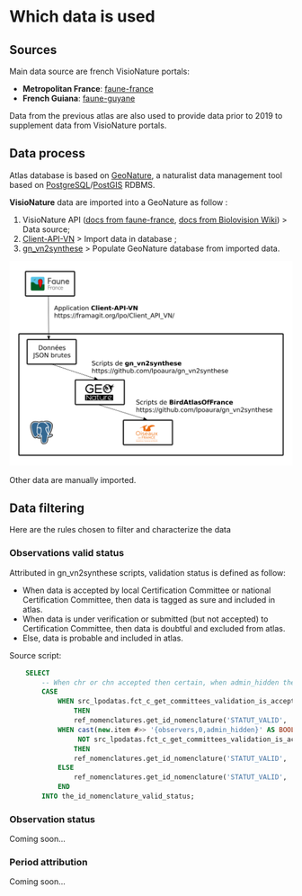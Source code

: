 # Which data is used

## Sources

Main data source are french VisioNature portals:

* **Metropolitan France**: [faune-france](https://www.faune-france.org/)
* **French Guiana**: [faune-guyane](https://www.faune-guyane.fr/)

Data from the previous atlas are also used to provide data prior to 2019 to supplement data from VisioNature portals.

## Data process


Atlas database is based on [GeoNature](https://github.com/PnX-SI/GeoNature), a naturalist data management tool based on [PostgreSQL](https://www.postgresql.org/)/[PostGIS](https://postgis.net/) RDBMS.

**VisioNature** data are imported into a GeoNature as follow :

1. VisioNature API ([docs from faune-france](https://www.faune-france.org/index.php?m_id=43), [docs from Biolovision Wiki](https://wiki.biolovision.net/index.php/API/v1)) > Data source;
2. [Client-API-VN](https://framagit.org/lpo/Client_API_VN/) > Import data in database ;
3. [gn_vn2synthese](https://github.com/lpoaura/gn_vn2synthese/) > Populate GeoNature database from imported data.

![Process](./static/data_integration_process.png)

Other data are manually imported.

## Data filtering

Here are the rules chosen to filter and characterize the data

### Observations valid status

Attributed in gn_vn2synthese scripts, validation status is defined as follow:

* When data is accepted by local Certification Committee or national Certification Committee, then data is tagged as sure and included in atlas.
* When data is under verification or submitted (but not accepted) to Certification Committee, then data is doubtful and excluded from atlas.
* Else, data is probable and included in atlas.

Source script:

```sql
    SELECT
        -- When chr or chn accepted then certain, when admin_hidden then is douteux else probable.
        CASE
            WHEN src_lpodatas.fct_c_get_committees_validation_is_accepted(new.item #> '{observers,0,committees_validation}')
                THEN
                ref_nomenclatures.get_id_nomenclature('STATUT_VALID', '1')
            WHEN cast(new.item #>> '{observers,0,admin_hidden}' AS BOOLEAN) OR
                 NOT src_lpodatas.fct_c_get_committees_validation_is_accepted(new.item #> '{observers,0,committees_validation}')
                THEN
                ref_nomenclatures.get_id_nomenclature('STATUT_VALID', '3')
            ELSE
                ref_nomenclatures.get_id_nomenclature('STATUT_VALID', '2')
            END
        INTO the_id_nomenclature_valid_status;

```

### Observation status

Coming soon...

### Period attribution

Coming soon...